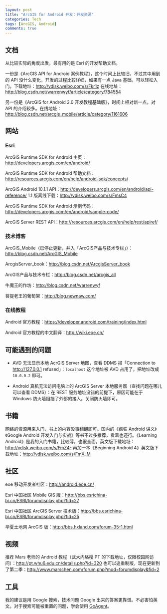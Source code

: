 ```yaml
---
layout: post
title: "ArcGIS for Android 开发：开发资源"
categories: Tech
tags: [ArcGIS, Android]
comments: true
---
```


## 文档

从比较实际的角度出发，最有用的是 Esri 的开发帮助文档。

一份是《ArcGIS API for Android 案例教程》，这个时间上比较旧，不过其中用到的 API 没什么变化，开发的过程比较详细，如果有一点 Java 基础，可以轻松入门。下载地址：<http://vdisk.weibo.com/s/Fkr1z> 在线地址：<http://blog.csdn.net/warrenwyf/article/category/784554> 

另一份是《ArcGIS for Android 2.0 开发教程基础版》，时间上相对新一点，对 API 的介绍较多。在线地址：<http://blog.csdn.net/arcgis_mobile/article/category/1161606>

## 网站

### Esri

ArcGIS Runtime SDK for Android 主页：<http://developers.arcgis.com/en/android/>

ArcGIS Runtime SDK for Android 帮助文档：<http://resources.arcgis.com/en/help/android-sdk/concepts/>

ArcGIS Android 10.1.1 API：<http://developers.arcgis.com/en/android/api-reference/> 1.1 版离线下载：<http://vdisk.weibo.com/s/FmsC4>

ArcGIS Runtime SDK for Android 示例代码：<http://developers.arcgis.com/en/android/sample-code/>

ArcGIS Server REST API：<http://resources.arcgis.com/en/help/rest/apiref/>

### 技术博客

ArcGIS_Mobile（已停止更新，并入「ArcGIS产品与技术专栏」）：<http://blog.csdn.net/ArcGIS_Mobile>

ArcgisServer_book：<http://blog.csdn.net/ArcgisServer_book>

ArcGIS产品与技术专栏：<http://blog.csdn.net/arcgis_all>

牛魔王的作坊：<http://blog.csdn.net/warrenwyf>

菩提老王的葡萄架：<http://blog.newnaw.com/>

### 在线教程

Android 官方教程：<https://developer.android.com/training/index.html>

Android 官方教程的中文翻译：<http://wiki.eoe.cn/>

## 可能遇到的问题

* AVD 无法显示本地 AcrGIS Server 地图，查看 DDMS 报「Connection to http://127.0.0.1 refused」：`localhost` 这个地址被 AVD 占用了，把地址改成 `10.0.0.2` 即可。

* Android 真机无法访问电脑上的 ArcGIS Server 本地服务器（查找问题在哪儿可以查看 DDMS）：在 REST 服务地址没错的前提下，原因可能在于 Windows 防火墙阻挡了外部的接入。关闭防火墙即可。

## 书籍

网络的资源用来入门，书上的内容没事翻翻即可。国内的《疯狂 Android 讲义》《Google Android 开发入门与实战》等书不过多推荐，看着也还行。《Learning Android》是我的入门书籍，比较薄，也很全面。英文版下载地址：<http://vdisk.weibo.com/s/FmZ4-> 再加一本《Beginning Android 4》英文版下载地址：<http://vdisk.weibo.com/s/FmX_M>

## 社区

eoe 移动开发者社区：<http://android.eoe.cn/>

Esri 中国社区 Mobile GIS 版：<http://bbs.esrichina-bj.cn/ESRI/forumdisplay.php?fid=27>

Esri 中国社区 ArcGIS Server 技术版：<http://bbs.esrichina-bj.cn/ESRI/forumdisplay.php?fid=25>

华夏土地网 ArcGIS 版：<http://bbs.hxland.com/forum-35-1.html>

## 视频

推荐 Mars 老师的 Android 教程（武大内珞樱 PT 的下载地址，仅限校园网访问）：<http://pt.whu6.edu.cn/details.php?id=320> 也可以追重制版，现在更新到了第二季：<http://www.marschen.com/forum.php?mod=forumdisplay&fid=2>

## 工具

我的建议是用 Google 搜索，技术问题 Google 出来的答案更靠谱。不必害怕英文。对于搜索可能被重置的问题，学会使用 [GoAgent](https://code.google.com/p/goagent/)。
